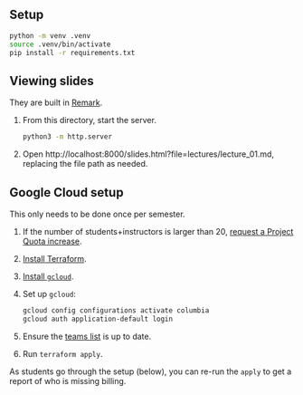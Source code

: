 ## Setup

```sh
python -m venv .venv
source .venv/bin/activate
pip install -r requirements.txt
```

## Viewing slides

They are built in [Remark](https://github.com/gnab/remark).

1. From this directory, start the server.

   ```sh
   python3 -m http.server
   ```

1. Open http://localhost:8000/slides.html?file=lectures/lecture_01.md, replacing the file path as needed.

## Google Cloud setup

This only needs to be done once per semester.

1. If the number of students+instructors is larger than 20, [request a Project Quota increase](https://support.google.com/code/contact/project_quota_increase).
1. [Install Terraform](https://developer.hashicorp.com/terraform/install).
1. [Install `gcloud`](https://cloud.google.com/sdk/docs/install).
1. Set up `gcloud`:

   ```sh
   gcloud config configurations activate columbia
   gcloud auth application-default login
   ```

1. Ensure the [teams list](docs/project_teams.csv) is up to date.
1. Run `terraform apply`.

As students go through the setup (below), you can re-run the `apply` to get a report of who is missing billing.
